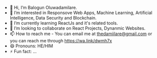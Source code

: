 - 👋 Hi, I’m Balogun Oluwadamilare.
- 👀 I’m interested in Responsove Web Apps, Machine Learning, Artificial Intelligence, Data Security and Blockchain.
- 🌱 I’m currently learning ReactJs and it's related tools.
- 💞️ I’m looking to collaborate on React Projects, Dynanmic Websites.
- 📫 How to reach me - You can email me at thedamiilare@gmail.com or you can reach me through https://wa.link/dwmh7x
- 😄 Pronouns: HE/HIM
- ⚡ Fun fact: ...

<!---
thedamii/thedamii is a ✨ special ✨ repository because its `README.md` (this file) appears on your GitHub profile.
You can click the Preview link to take a look at your changes.
--->
